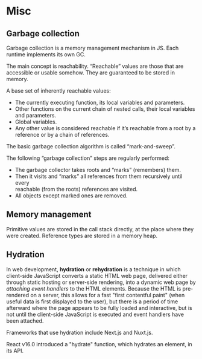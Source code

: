# Misc

## Garbage collection

Garbage collection is a memory management mechanism in JS. Each runtime implements
its own GC.

The main concept is reachability. “Reachable” values are those that are accessible
or usable somehow. They are guaranteed to be stored in memory.

A base set of inherently reachable values:
- The currently executing function, its local variables and parameters.
- Other functions on the current chain of nested calls, their local variables  
  and parameters.
- Global variables.
- Any other value is considered reachable if it’s reachable from a root by a  
  reference or by a chain of references.

The basic garbage collection algorithm is called “mark-and-sweep”.

The following “garbage collection” steps are regularly performed:
- The garbage collector takes roots and “marks” (remembers) them.
- Then it visits and “marks” all references from them recursively until every  
  reachable (from the roots) references are visited.
- All objects except marked ones are removed.


## Memory management

Primitive values are stored in the call stack directly, at the place where they
were created.
Reference types are stored in a memory heap.


## Hydration

In web development, __hydration__ or __rehydration__ is a technique in which
client-side JavaScript converts a static HTML web page, delivered either through
static hosting or server-side rendering, into a dynamic web page by
_attaching event handlers_ to the HTML elements. Because the HTML is pre-rendered
on a server, this allows for a fast "first contentful paint" (when useful data is
first displayed to the user), but there is a period of time afterward where the
page appears to be fully loaded and interactive, but is not until the client-side
JavaScript is executed and event handlers have been attached.

Frameworks that use hydration include Next.js and Nuxt.js.

React v16.0 introduced a "hydrate" function, which hydrates an element, in its API.
